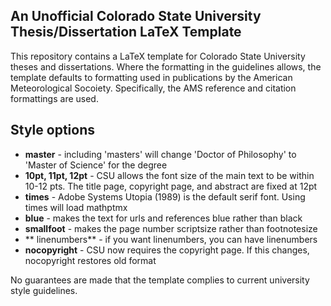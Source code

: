 ## An Unofficial Colorado State University Thesis/Dissertation LaTeX Template

This repository contains a LaTeX template for Colorado State
University theses and dissertations. Where the formatting in
the guidelines allows, the template defaults to formatting used
in publications by the American Meteorological Socoiety. Specifically,
the AMS reference and citation formattings are used.

## Style options
 * **master** - including 'masters' will change 'Doctor of Philosophy' to 'Master of Science' for the degree
 * **10pt, 11pt, 12pt** - CSU allows the font size of the main text to be within 10-12 pts. The title page, copyright page, and abstract are fixed at 12pt
 * **times** - Adobe Systems Utopia (1989) is the default serif font. Using times will load mathptmx
 * **blue** - makes the text for urls and references blue rather than black
 * **smallfoot** - makes the page number scriptsize rather than footnotesize
 * ** linenumbers** - if you want linenumbers, you can have linenumbers
 * **nocopyright** - CSU now requires the copyright page. If this changes, nocopyright restores old format

No guarantees are made that the template complies to current
university style guidelines.
